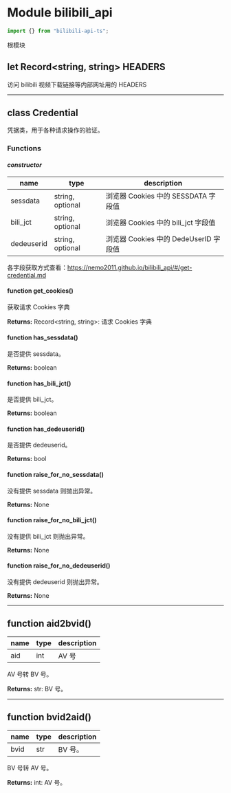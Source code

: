 # Module bilibili_api

```typescript
import {} from "bilibili-api-ts";
```

根模块

## let Record\<string, string\> HEADERS

访问 bilibili 视频下载链接等内部网址用的 HEADERS

---

## class Credential

凭据类，用于各种请求操作的验证。

### Functions

#### _constructor_

| name     | type          | description                         |
| -------- | ------------- | ----------------------------------- |
| sessdata | string, optional | 浏览器 Cookies 中的 SESSDATA 字段值 |
| bili_jct | string, optional | 浏览器 Cookies 中的 bili_jct 字段值 |
| dedeuserid   | string, optional | 浏览器 Cookies 中的 DedeUserID 字段值   |

各字段获取方式查看：https://nemo2011.github.io/bilibili_api/#/get-credential.md

#### function get_cookies()

获取请求 Cookies 字典

**Returns:** Record\<string, string\>: 请求 Cookies 字典

#### function has_sessdata()

是否提供 sessdata。

**Returns:** boolean

#### function has_bili_jct()

是否提供 bili_jct。

**Returns:** boolean

#### function has_dedeuserid()

是否提供 dedeuserid。

**Returns:** bool

#### function raise_for_no_sessdata()

没有提供 sessdata 则抛出异常。

**Returns:** None

#### function raise_for_no_bili_jct()

没有提供 bili_jct 则抛出异常。

**Returns:** None

#### function raise_for_no_dedeuserid()

没有提供 dedeuserid 则抛出异常。

**Returns:** None

---

## function aid2bvid()

| name | type | description |
| ---- | ---- | ----------- |
| aid  | int  | AV 号       |

AV 号转 BV 号。

**Returns:** str: BV 号。

---

## function bvid2aid()

| name | type | description |
| ---- | ---- | ----------- |
| bvid | str  | BV 号。     |

BV 号转 AV 号。

**Returns:** int: AV 号。
